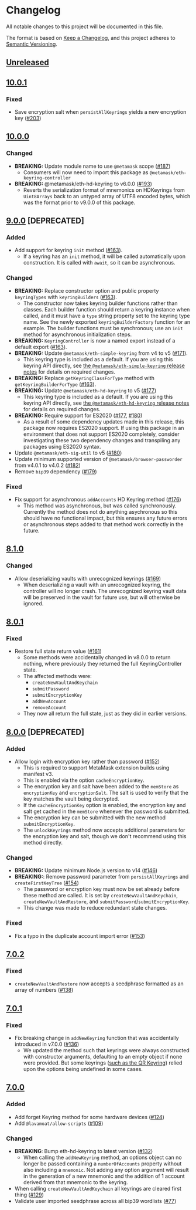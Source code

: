 # Changelog
All notable changes to this project will be documented in this file.

The format is based on [Keep a Changelog](https://keepachangelog.com/en/1.0.0/),
and this project adheres to [Semantic Versioning](https://semver.org/spec/v2.0.0.html).

## [Unreleased]

## [10.0.1]
### Fixed
- Save encryption salt when `persistAllKeyrings` yields a new encryption key ([#203](https://github.com/MetaMask/KeyringController/pull/203))

## [10.0.0]
### Changed
- **BREAKING:** Update module name to use `@metamask` scope ([#187](https://github.com/MetaMask/KeyringController/pull/187))
  - Consumers will now need to import this package as `@metamask/eth-keyring-controller` 
- **BREAKING:**  @metamask/eth-hd-keyring to v6.0.0 ([#193](https://github.com/MetaMask/KeyringController/pull/193))
  - Reverts the serialization format of mnemonics on HDKeyrings from `Uint8Arrays` back to an untyped array of UTF8 encoded bytes, which was the format prior to v9.0.0 of this package.

## [9.0.0] [DEPRECATED]
### Added
- Add support for keyring `init` method ([#163](https://github.com/MetaMask/KeyringController/pull/163)).
  - If a keyring has an `init` method, it will be called automatically upon construction. It is called with `await`, so it can be asynchronous.

### Changed
- **BREAKING:** Replace constructor option and public property `keyringTypes` with `keyringBuilders` ([#163](https://github.com/MetaMask/KeyringController/pull/163)).
  - The constructor now takes keyring builder functions rather than classes. Each builder function should return a keyring instance when called, and it must have a `type` string property set to the keyring type name. See the newly exported `keyringBuilderFactory` function for an example. The builder functions must be synchronous; use an `init` method for asynchronous initialization steps.
- **BREAKING:** `KeyringController` is now a named export instead of a default export ([#163](https://github.com/MetaMask/KeyringController/pull/163)).
- **BREAKING:** Update `@metamask/eth-simple-keyring` from v4 to v5 ([#171](https://github.com/MetaMask/KeyringController/pull/171)).
  - This keyring type is included as a default. If you are using this keyring API directly, see [the `@metamask/eth-simple-keyring` release notes](https://github.com/MetaMask/eth-simple-keyring/releases/tag/v5.0.0) for details on required changes.
- **BREAKING:** Replace `getKeyringClassForType` method with `getKeyringBuilderForType` ([#163](https://github.com/MetaMask/KeyringController/pull/163)).
- **BREAKING:** Update `@metamask/eth-hd-keyring` to v5 ([#177](https://github.com/MetaMask/KeyringController/pull/177))
  - This keyring type is included as a default. If you are using this keyring API directly, see [the `@metamask/eth-hd-keyring` release notes](https://github.com/MetaMask/eth-hd-keyring/releases/tag/v5.0.0) for details on required changes.
- **BREAKING:** Require support for ES2020 ([#177](https://github.com/MetaMask/KeyringController/pull/177), [#180](https://github.com/MetaMask/KeyringController/pull/180))
  - As a result of some dependency updates made in this release, this package now requires ES2020 support. If using this package in an environment that does not support ES2020 completely, consider investigating these two dependency changes and transpiling any packages using ES2020 syntax.
- Update `@metamask/eth-sig-util` to v5 ([#180](https://github.com/MetaMask/KeyringController/pull/180))
- Update minimum supported version of `@metamask/browser-passworder` from v4.0.1 to v4.0.2 ([#182](https://github.com/MetaMask/KeyringController/pull/182))
- Remove `bip39` dependency ([#179](https://github.com/MetaMask/KeyringController/pull/179))

### Fixed
- Fix support for asynchronous `addAccounts` HD Keyring method ([#176](https://github.com/MetaMask/KeyringController/pull/176))
  - This method was asynchronous, but was called synchronously. Currently the method does not do anything asychronous so this should have no functional impact, but this ensures any future errors or asynchronous steps added to that method work correctly in the future.

## [8.1.0]
### Changed
- Allow deserializing vaults with unrecognized keyrings ([#169](https://github.com/MetaMask/KeyringController/pull/169))
  - When deserializing a vault with an unrecognized keyring, the controller will no longer crash. The unrecognized keyring vault data will be preserved in the vault for future use, but will otherwise be ignored.

## [8.0.1]
### Fixed
- Restore full state return value ([#161](https://github.com/MetaMask/KeyringController/pull/161))
  - Some methods were accidentally changed in v8.0.0 to return nothing, where previously they returned the full KeyringController state.
  - The affected methods were:
    - `createNewVaultAndKeychain`
    - `submitPassword`
    - `submitEncryptionKey`
    - `addNewAccount`
    - `removeAccount`
  - They now all return the full state, just as they did in earlier versions.

## [8.0.0] [DEPRECATED]
### Added
- Allow login with encryption key rather than password ([#152](https://github.com/MetaMask/KeyringController/pull/152))
  - This is required to support MetaMask extension builds using manifest v3.
  - This is enabled via the option `cacheEncryptionKey`.
  - The encryption key and salt have been added to the `memStore` as `encryptionKey` and `encryptionSalt`. The salt is used to verify that the key matches the vault being decrypted.
  - If the `cacheEncryptionKey` option is enabled, the encryption key and salt get cached in the `memStore` whenever the password is submitted.
  - The encryption key can be submitted with the new method `submitEncryptionKey`.
  - The `unlockKeyrings` method now accepts additional parameters for the encryption key and salt, though we don't recommend using this method directly.

### Changed
- **BREAKING:** Update minimum Node.js version to v14 ([#146](https://github.com/MetaMask/KeyringController/pull/146))
- **BREAKING:**: Remove password parameter from `persistAllKeyrings` and `createFirstKeyTree` ([#154](https://github.com/MetaMask/KeyringController/pull/154))
  - The password or encryption key must now be set already before these method are called. It is set by `createNewVaultAndKeychain`, `createNewVaultAndRestore`, and `submitPassword`/`submitEncryptionKey`.
  - This change was made to reduce redundant state changes.

### Fixed
- Fix a typo in the duplicate account import error ([#153](https://github.com/MetaMask/KeyringController/pull/153))

## [7.0.2]
### Fixed
- `createNewVaultAndRestore` now accepts a seedphrase formatted as an array of numbers ([#138](https://github.com/MetaMask/KeyringController/pull/138))

## [7.0.1]
### Fixed
- Fix breaking change in `addNewKeyring` function that was accidentally introduced in v7.0.0 ([#136](https://github.com/MetaMask/KeyringController/pull/136))
  - We updated the method such that keyrings were always constructed with constructor arguments, defaulting to an empty object if none were provided. But some keyrings ([such as the QR Keyring](https://github.com/KeystoneHQ/keystone-airgaped-base/blob/c5e2d06892118265ec2ee613b543095276d5b208/packages/base-eth-keyring/src/BaseKeyring.ts#L290)) relied upon the options being undefined in some cases.

## [7.0.0]
### Added
- Add forget Keyring method for some hardware devices ([#124](https://github.com/MetaMask/KeyringController/pull/124))
- Add `@lavamoat/allow-scripts` ([#109](https://github.com/MetaMask/KeyringController/pull/109))

### Changed
- **BREAKING**: Bump eth-hd-keyring to latest version ([#132](https://github.com/MetaMask/KeyringController/pull/132))
    - When calling the `addNewKeyring` method, an options object can no longer be passed containing a `numberOfAccounts` property without also including a `mnemonic`. Not adding any option argument will result in the generation of a new mnemonic and the addition of 1 account derived from that mnemonic to the keyring.
- When calling `createNewVaultAndKeychain` all keyrings are cleared first thing ([#129](https://github.com/MetaMask/KeyringController/pull/129))
- Validate user imported seedphrase across all bip39 wordlists ([#77](https://github.com/MetaMask/KeyringController/pull/77))


[Unreleased]: https://github.com/MetaMask/KeyringController/compare/v10.0.1...HEAD
[10.0.1]: https://github.com/MetaMask/KeyringController/compare/v10.0.0...v10.0.1
[10.0.0]: https://github.com/MetaMask/KeyringController/compare/v9.0.0...v10.0.0
[9.0.0]: https://github.com/MetaMask/KeyringController/compare/v8.1.0...v9.0.0
[8.1.0]: https://github.com/MetaMask/KeyringController/compare/v8.0.1...v8.1.0
[8.0.1]: https://github.com/MetaMask/KeyringController/compare/v8.0.0...v8.0.1
[8.0.0]: https://github.com/MetaMask/KeyringController/compare/v7.0.2...v8.0.0
[7.0.2]: https://github.com/MetaMask/KeyringController/compare/v7.0.1...v7.0.2
[7.0.1]: https://github.com/MetaMask/KeyringController/compare/v7.0.0...v7.0.1
[7.0.0]: https://github.com/MetaMask/KeyringController/releases/tag/v7.0.0
